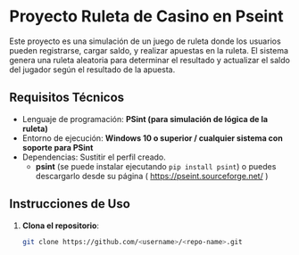 # Proyecto Ruleta de Casino en Pseint

Este proyecto es una simulación de un juego de ruleta donde los usuarios pueden registrarse, cargar saldo, y realizar apuestas en la ruleta.
El sistema genera una ruleta aleatoria para determinar el resultado y actualizar el saldo del jugador según el resultado de la apuesta.


## Requisitos Técnicos

- Lenguaje de programación: **PSint (para simulación de lógica de la ruleta)**
- Entorno de ejecución: **Windows 10 o superior / cualquier sistema con soporte para PSint**
- Dependencias: Sustitir el perfil creado. 
  - **psint** (se puede instalar ejecutando `pip install psint`) o puedes descargarlo desde su página ( https://pseint.sourceforge.net/ )


## Instrucciones de Uso

1. **Clona el repositorio**:
   ```bash
   git clone https://github.com/<username>/<repo-name>.git
